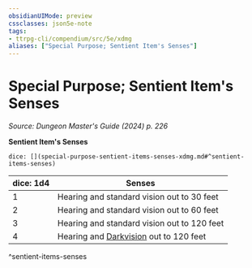 ```yaml
---
obsidianUIMode: preview
cssclasses: json5e-note
tags:
- ttrpg-cli/compendium/src/5e/xdmg
aliases: ["Special Purpose; Sentient Item's Senses"]
---
```

# Special Purpose; Sentient Item's Senses
*Source: Dungeon Master's Guide (2024) p. 226* 

**Sentient Item's Senses**

`dice: [](special-purpose-sentient-items-senses-xdmg.md#^sentient-items-senses)`

| dice: 1d4 | Senses |
|-----------|--------|
| 1 | Hearing and standard vision out to 30 feet |
| 2 | Hearing and standard vision out to 60 feet |
| 3 | Hearing and standard vision out to 120 feet |
| 4 | Hearing and [Darkvision](Misc%20Files/CLI/rules/senses.md#Darkvision) out to 120 feet |
^sentient-items-senses